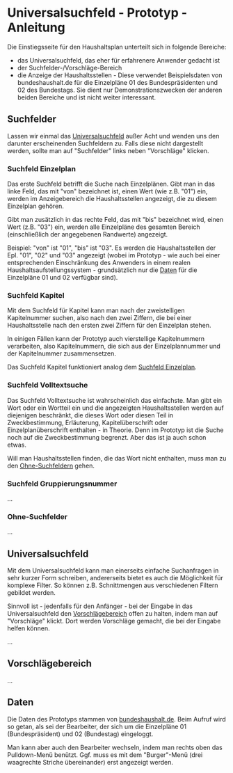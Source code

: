 # Universalsuchfeld - Prototyp - Anleitung

Die Einstiegsseite für den Haushaltsplan unterteilt sich in folgende Bereiche:
* das Universalsuchfeld, das eher für erfahrenere Anwender gedacht ist
* der Suchfelder-/Vorschläge-Bereich
* die Anzeige der Haushaltsstellen - Diese verwendet Beispielsdaten von bundeshaushalt.de für die Einzelpläne 01 des Bundespräsidenten und 02 des Bundestags. Sie dient nur Demonstrationszwecken der anderen beiden Bereiche und ist nicht weiter interessant.

## Suchfelder

Lassen wir einmal das [Universalsuchfeld](#universalsuchfeld) außer Acht und wenden uns den darunter erscheinenden Suchfeldern zu. Falls diese nicht dargestellt werden, sollte  man auf "Suchfelder" links neben "Vorschläge" klicken.

### Suchfeld Einzelplan

Das erste Suchfeld betrifft die Suche nach Einzelplänen. Gibt man in das linke Feld, das mit "von" bezeichnet ist, einen Wert (wie z.B. "01") ein, werden im Anzeigebereich die Haushaltsstellen angezeigt, die zu diesem Einzelplan gehören.

Gibt man zusätzlich in das rechte Feld, das mit "bis" bezeichnet wird, einen Wert (z.B. "03") ein, werden alle Einzelpläne des gesamten Bereich (einschließlich der angegebenen Randwerte) angezeigt. 

Beispiel: "von" ist "01", "bis" ist "03". Es werden die Haushaltsstellen der Epl. "01", "02" und "03" angezeigt (wobei im Prototyp - wie auch bei einer entsprechenden Einschränkung des Anwenders in einem realen Haushaltsaufstellungssystem - grundsätzlich nur die [Daten](#daten) für die Einzelpläne 01 und 02 verfügbar sind).

### Suchfeld Kapitel

Mit dem Suchfeld für Kapitel kann man nach der zweistelligen Kapitelnummer suchen, also nach den zwei Ziffern, die bei einer Haushaltsstelle nach den ersten zwei Ziffern für den Einzelplan stehen.

In einigen Fällen kann der Prototyp auch vierstellige Kapitelnummern verarbeiten, also Kapitelnummern, die sich aus der Einzelplannummer und der Kapitelnummer zusammensetzen.

Das Suchfeld Kapitel funktioniert analog dem [Suchfeld Einzelplan](#suchfeld-einzelplan).

### Suchfeld Volltextsuche

Das Suchfeld Volltextsuche ist wahrscheinlich das einfachste. Man gibt ein Wort oder ein Wortteil ein und die angezeigten Haushaltsstellen werden auf diejenigen beschränkt, die dieses Wort oder diesen Teil in Zweckbestimmung, Erläuterung, Kapitelüberschrift oder Einzelplanüberschrift enthalten - in Theorie. Denn im Prototyp ist die Suche noch auf die Zweckbestimmung begrenzt. Aber das ist ja auch schon etwas.

Will man Haushaltsstellen finden, die das Wort nicht enthalten, muss man zu den [Ohne-Suchfeldern](#ohne-suchfelder) gehen.

### Suchfeld Gruppierungsnummer
...

### Ohne-Suchfelder
...

## Universalsuchfeld

Mit dem Universalsuchfeld kann man einerseits einfache Suchanfragen in sehr kurzer Form schreiben, andererseits bietet es auch die Möglichkeit für komplexe Filter. So können z.B. Schnittmengen aus verschiedenen Filtern gebildet werden.

Sinnvoll ist - jedenfalls für den Anfänger - bei der Eingabe in das Universalsuchfeld den [Vorschlägebereich](#vorschlägebereich) offen zu halten, indem man auf "Vorschläge" klickt. Dort werden Vorschläge gemacht, die bei der Eingabe helfen können.

...

## Vorschlägebereich

...

## Daten

Die Daten des Prototyps stammen von [bundeshaushalt.de](https://www.bundeshaushalt.de/download). Beim Aufruf wird so getan, als sei der Bearbeiter, der sich um die Einzelpläne 01 (Bundespräsident) und 02 (Bundestag) eingeloggt. 

Man kann aber auch den Bearbeiter wechseln, indem man rechts oben das Pulldown-Menü benützt. Ggf. muss es mit dem "Burger"-Menü (drei waagrechte Striche übereinander) erst angezeigt werden.